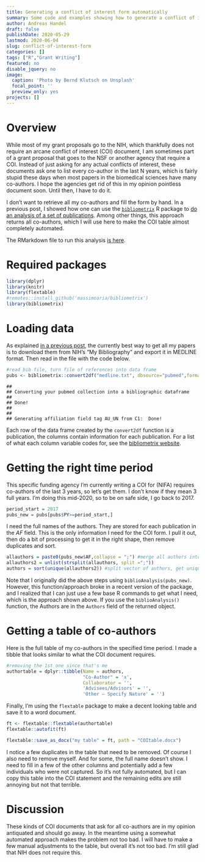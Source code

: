 ```yaml
---
title: Generating a conflict of interest form automatically
summary: Some code and examples showing how to generate a conflict of interest statement required by some funding agencies in an almost completely automated manner. 
author: Andreas Handel
draft: false
publishDate: 2020-05-29
lastmod: 2020-06-04
slug: conflict-of-interest-form
categories: []
tags: ["R","Grant Writing"]
featured: no
disable_jquery: no
image:
  caption: 'Photo by Bernd Klutsch on Unsplash'
  focal_point: ''
  preview_only: yes
projects: []
---
```


<link href="{{< blogdown/postref >}}index_files/tabwid/tabwid.css" rel="stylesheet" />

# Overview

While most of my grant proposals go to the NIH, which thankfully does not require an arcane conflict of interest (COI) document, I am sometimes part of a grant proposal that goes to the NSF or another agency that require a COI. Instead of just asking for any actual conflicts of interest, these documents ask one to list every co-author in the last N years, which is fairly stupid these days when most papers in the biomedical sciences have many co-authors. I hope the agencies get rid of this in my opinion pointless document soon. Until then, I have to do it.

I don’t want to retrieve all my co-authors and fill the form by hand. In a previous post, I showed how one can use the [`bibliometrix`](https://www.bibliometrix.org/) R package to [do an analysis of a set of publications](/post/publications-analysis-2/). Among other things, this approach returns all co-authors, which I will use here to make the COI table almost completely automated.

The RMarkdown file to run this analysis [is here](/post/2020-05-29-automate-conflict-of-interest-form/index.Rmarkdown).

# Required packages

``` r
library(dplyr)
library(knitr)
library(flextable)
#remotes::install_github('massimoaria/bibliometrix')
library(bibliometrix)
```

# Loading data

As explained [in a previous post](/post/publications-analysis-2/), the currently best way to get all my papers is to download them from NIH’s “My Bibliography” and export it in MEDLINE format. Then read in the file with the code below.

``` r
#read bib file, turn file of references into data frame
pubs <- bibliometrix::convert2df("medline.txt", dbsource="pubmed",format="pubmed") 
```

    ## 
    ## Converting your pubmed collection into a bibliographic dataframe
    ## 
    ## Done!
    ## 
    ## 
    ## Generating affiliation field tag AU_UN from C1:  Done!

Each row of the data frame created by the `convert2df` function is a publication, the columns contain information for each publication.
For a list of what each column variable codes for, see the [bibliometrix website](https://www.bibliometrix.org/).

# Getting the right time period

This specific funding agency I’m currently writing a COI for (NIFA) requires co-authors of the last 3 years, so let’s get them. I don’t know if they mean 3 full years. I’m doing this mid-2020, so to be on safe side, I go back to 2017.

``` r
period_start = 2017
pubs_new = pubs[pubs$PY>=period_start,]
```

I need the full names of the authors. They are stored for each publication in the *AF* field. This is the only information I need for the COI form. I pull it out, then do a bit of processing to get it in the right shape, then remove duplicates and sort.

``` r
allauthors = paste0(pubs_new$AF,collapse = ";") #merge all authors into one vector
allauthors2 = unlist(strsplit(allauthors, split =";"))
authors = sort(unique(allauthors2)) #split vector of authors, get unique authors
```

Note that I originally did the above steps using `biblioAnalysis(pubs_new)`. However, this function/approach broke in a recent version of the package, and I realized that I can just use a few base R commands to get what I need, which is the approach shown above. If you use the `biblioAnalysis()` function, the Authors are in the `Authors` field of the returned object.

# Getting a table of co-authors

Here is the full table of my co-authors in the specified time period.
I made a tibble that looks similar to what the COI document requires.

``` r
#removing the 1st one since that's me
authortable = dplyr::tibble(Name = authors, 
                            "Co-Author" = 'x', 
                            Collaborator = '', 
                            'Advisees/Advisors' = '', 
                            'Other – Specify Nature' = '')
```

Finally, I’m using the `flextable` package to make a decent looking table and save it to a word document.

``` r
ft <- flextable::flextable(authortable)
flextable::autofit(ft)
```

<template id="f1ae6f3e-6303-444a-a612-74075b097ed3"><style>
.tabwid table{
  border-collapse:collapse;
  line-height:1;
  margin-left:auto;
  margin-right:auto;
  border-width: 0;
  display: table;
  margin-top: 1.275em;
  margin-bottom: 1.275em;
  border-spacing: 0;
  border-color: transparent;
}
.tabwid_left table{
  margin-left:0;
}
.tabwid_right table{
  margin-right:0;
}
.tabwid td {
    padding: 0;
}
.tabwid a {
  text-decoration: none;
}
.tabwid thead {
    background-color: transparent;
}
.tabwid tfoot {
    background-color: transparent;
}
.tabwid table tr {
background-color: transparent;
}
</style><div class="tabwid"><style>.cl-99d27540{border-collapse:collapse;}.cl-99c0b968{font-family:'Arial';font-size:11pt;font-weight:normal;font-style:normal;text-decoration:none;color:rgba(0, 0, 0, 1.00);background-color:transparent;}.cl-99c31b9a{margin:0;text-align:left;border-bottom: 0 solid rgba(0, 0, 0, 1.00);border-top: 0 solid rgba(0, 0, 0, 1.00);border-left: 0 solid rgba(0, 0, 0, 1.00);border-right: 0 solid rgba(0, 0, 0, 1.00);padding-bottom:5pt;padding-top:5pt;padding-left:5pt;padding-right:5pt;line-height: 1;background-color:transparent;}.cl-99c419a0{width:169pt;background-color:transparent;vertical-align: middle;border-bottom: 0 solid rgba(0, 0, 0, 1.00);border-top: 0 solid rgba(0, 0, 0, 1.00);border-left: 0 solid rgba(0, 0, 0, 1.00);border-right: 0 solid rgba(0, 0, 0, 1.00);margin-bottom:0;margin-top:0;margin-left:0;margin-right:0;}.cl-99c419a1{width:110.4pt;background-color:transparent;vertical-align: middle;border-bottom: 0 solid rgba(0, 0, 0, 1.00);border-top: 0 solid rgba(0, 0, 0, 1.00);border-left: 0 solid rgba(0, 0, 0, 1.00);border-right: 0 solid rgba(0, 0, 0, 1.00);margin-bottom:0;margin-top:0;margin-left:0;margin-right:0;}.cl-99c419a2{width:80.5pt;background-color:transparent;vertical-align: middle;border-bottom: 0 solid rgba(0, 0, 0, 1.00);border-top: 0 solid rgba(0, 0, 0, 1.00);border-left: 0 solid rgba(0, 0, 0, 1.00);border-right: 0 solid rgba(0, 0, 0, 1.00);margin-bottom:0;margin-top:0;margin-left:0;margin-right:0;}.cl-99c419a3{width:70.7pt;background-color:transparent;vertical-align: middle;border-bottom: 0 solid rgba(0, 0, 0, 1.00);border-top: 0 solid rgba(0, 0, 0, 1.00);border-left: 0 solid rgba(0, 0, 0, 1.00);border-right: 0 solid rgba(0, 0, 0, 1.00);margin-bottom:0;margin-top:0;margin-left:0;margin-right:0;}.cl-99c419a4{width:132.4pt;background-color:transparent;vertical-align: middle;border-bottom: 0 solid rgba(0, 0, 0, 1.00);border-top: 0 solid rgba(0, 0, 0, 1.00);border-left: 0 solid rgba(0, 0, 0, 1.00);border-right: 0 solid rgba(0, 0, 0, 1.00);margin-bottom:0;margin-top:0;margin-left:0;margin-right:0;}.cl-99c419a5{width:110.4pt;background-color:transparent;vertical-align: middle;border-bottom: 0 solid rgba(0, 0, 0, 1.00);border-top: 0 solid rgba(0, 0, 0, 1.00);border-left: 0 solid rgba(0, 0, 0, 1.00);border-right: 0 solid rgba(0, 0, 0, 1.00);margin-bottom:0;margin-top:0;margin-left:0;margin-right:0;}.cl-99c419a6{width:132.4pt;background-color:transparent;vertical-align: middle;border-bottom: 0 solid rgba(0, 0, 0, 1.00);border-top: 0 solid rgba(0, 0, 0, 1.00);border-left: 0 solid rgba(0, 0, 0, 1.00);border-right: 0 solid rgba(0, 0, 0, 1.00);margin-bottom:0;margin-top:0;margin-left:0;margin-right:0;}.cl-99c419a7{width:80.5pt;background-color:transparent;vertical-align: middle;border-bottom: 0 solid rgba(0, 0, 0, 1.00);border-top: 0 solid rgba(0, 0, 0, 1.00);border-left: 0 solid rgba(0, 0, 0, 1.00);border-right: 0 solid rgba(0, 0, 0, 1.00);margin-bottom:0;margin-top:0;margin-left:0;margin-right:0;}.cl-99c419a8{width:169pt;background-color:transparent;vertical-align: middle;border-bottom: 0 solid rgba(0, 0, 0, 1.00);border-top: 0 solid rgba(0, 0, 0, 1.00);border-left: 0 solid rgba(0, 0, 0, 1.00);border-right: 0 solid rgba(0, 0, 0, 1.00);margin-bottom:0;margin-top:0;margin-left:0;margin-right:0;}.cl-99c419a9{width:70.7pt;background-color:transparent;vertical-align: middle;border-bottom: 0 solid rgba(0, 0, 0, 1.00);border-top: 0 solid rgba(0, 0, 0, 1.00);border-left: 0 solid rgba(0, 0, 0, 1.00);border-right: 0 solid rgba(0, 0, 0, 1.00);margin-bottom:0;margin-top:0;margin-left:0;margin-right:0;}.cl-99c419aa{width:110.4pt;background-color:transparent;vertical-align: middle;border-bottom: 0 solid rgba(0, 0, 0, 1.00);border-top: 0 solid rgba(0, 0, 0, 1.00);border-left: 0 solid rgba(0, 0, 0, 1.00);border-right: 0 solid rgba(0, 0, 0, 1.00);margin-bottom:0;margin-top:0;margin-left:0;margin-right:0;}.cl-99c67be6{width:169pt;background-color:transparent;vertical-align: middle;border-bottom: 0 solid rgba(0, 0, 0, 1.00);border-top: 0 solid rgba(0, 0, 0, 1.00);border-left: 0 solid rgba(0, 0, 0, 1.00);border-right: 0 solid rgba(0, 0, 0, 1.00);margin-bottom:0;margin-top:0;margin-left:0;margin-right:0;}.cl-99c67be7{width:80.5pt;background-color:transparent;vertical-align: middle;border-bottom: 0 solid rgba(0, 0, 0, 1.00);border-top: 0 solid rgba(0, 0, 0, 1.00);border-left: 0 solid rgba(0, 0, 0, 1.00);border-right: 0 solid rgba(0, 0, 0, 1.00);margin-bottom:0;margin-top:0;margin-left:0;margin-right:0;}.cl-99c67be8{width:70.7pt;background-color:transparent;vertical-align: middle;border-bottom: 0 solid rgba(0, 0, 0, 1.00);border-top: 0 solid rgba(0, 0, 0, 1.00);border-left: 0 solid rgba(0, 0, 0, 1.00);border-right: 0 solid rgba(0, 0, 0, 1.00);margin-bottom:0;margin-top:0;margin-left:0;margin-right:0;}.cl-99c67be9{width:132.4pt;background-color:transparent;vertical-align: middle;border-bottom: 0 solid rgba(0, 0, 0, 1.00);border-top: 0 solid rgba(0, 0, 0, 1.00);border-left: 0 solid rgba(0, 0, 0, 1.00);border-right: 0 solid rgba(0, 0, 0, 1.00);margin-bottom:0;margin-top:0;margin-left:0;margin-right:0;}.cl-99c67bea{width:110.4pt;background-color:transparent;vertical-align: middle;border-bottom: 2pt solid rgba(102, 102, 102, 1.00);border-top: 0 solid rgba(0, 0, 0, 1.00);border-left: 0 solid rgba(0, 0, 0, 1.00);border-right: 0 solid rgba(0, 0, 0, 1.00);margin-bottom:0;margin-top:0;margin-left:0;margin-right:0;}.cl-99c67beb{width:132.4pt;background-color:transparent;vertical-align: middle;border-bottom: 2pt solid rgba(102, 102, 102, 1.00);border-top: 0 solid rgba(0, 0, 0, 1.00);border-left: 0 solid rgba(0, 0, 0, 1.00);border-right: 0 solid rgba(0, 0, 0, 1.00);margin-bottom:0;margin-top:0;margin-left:0;margin-right:0;}.cl-99c67bec{width:80.5pt;background-color:transparent;vertical-align: middle;border-bottom: 2pt solid rgba(102, 102, 102, 1.00);border-top: 0 solid rgba(0, 0, 0, 1.00);border-left: 0 solid rgba(0, 0, 0, 1.00);border-right: 0 solid rgba(0, 0, 0, 1.00);margin-bottom:0;margin-top:0;margin-left:0;margin-right:0;}.cl-99c67bed{width:70.7pt;background-color:transparent;vertical-align: middle;border-bottom: 2pt solid rgba(102, 102, 102, 1.00);border-top: 0 solid rgba(0, 0, 0, 1.00);border-left: 0 solid rgba(0, 0, 0, 1.00);border-right: 0 solid rgba(0, 0, 0, 1.00);margin-bottom:0;margin-top:0;margin-left:0;margin-right:0;}.cl-99c67bee{width:169pt;background-color:transparent;vertical-align: middle;border-bottom: 2pt solid rgba(102, 102, 102, 1.00);border-top: 0 solid rgba(0, 0, 0, 1.00);border-left: 0 solid rgba(0, 0, 0, 1.00);border-right: 0 solid rgba(0, 0, 0, 1.00);margin-bottom:0;margin-top:0;margin-left:0;margin-right:0;}.cl-99c67bef{width:70.7pt;background-color:transparent;vertical-align: middle;border-bottom: 2pt solid rgba(102, 102, 102, 1.00);border-top: 2pt solid rgba(102, 102, 102, 1.00);border-left: 0 solid rgba(0, 0, 0, 1.00);border-right: 0 solid rgba(0, 0, 0, 1.00);margin-bottom:0;margin-top:0;margin-left:0;margin-right:0;}.cl-99c67bf0{width:80.5pt;background-color:transparent;vertical-align: middle;border-bottom: 2pt solid rgba(102, 102, 102, 1.00);border-top: 2pt solid rgba(102, 102, 102, 1.00);border-left: 0 solid rgba(0, 0, 0, 1.00);border-right: 0 solid rgba(0, 0, 0, 1.00);margin-bottom:0;margin-top:0;margin-left:0;margin-right:0;}.cl-99c8de22{width:110.4pt;background-color:transparent;vertical-align: middle;border-bottom: 2pt solid rgba(102, 102, 102, 1.00);border-top: 2pt solid rgba(102, 102, 102, 1.00);border-left: 0 solid rgba(0, 0, 0, 1.00);border-right: 0 solid rgba(0, 0, 0, 1.00);margin-bottom:0;margin-top:0;margin-left:0;margin-right:0;}.cl-99c8de23{width:132.4pt;background-color:transparent;vertical-align: middle;border-bottom: 2pt solid rgba(102, 102, 102, 1.00);border-top: 2pt solid rgba(102, 102, 102, 1.00);border-left: 0 solid rgba(0, 0, 0, 1.00);border-right: 0 solid rgba(0, 0, 0, 1.00);margin-bottom:0;margin-top:0;margin-left:0;margin-right:0;}.cl-99c8de24{width:169pt;background-color:transparent;vertical-align: middle;border-bottom: 2pt solid rgba(102, 102, 102, 1.00);border-top: 2pt solid rgba(102, 102, 102, 1.00);border-left: 0 solid rgba(0, 0, 0, 1.00);border-right: 0 solid rgba(0, 0, 0, 1.00);margin-bottom:0;margin-top:0;margin-left:0;margin-right:0;}</style><table class='cl-99d27540'>
<thead><tr style="overflow-wrap:break-word;"><td class="cl-99c8de24"><p class="cl-99c31b9a"><span class="cl-99c0b968">Name</span></p></td><td class="cl-99c67bef"><p class="cl-99c31b9a"><span class="cl-99c0b968">Co-Author</span></p></td><td class="cl-99c67bf0"><p class="cl-99c31b9a"><span class="cl-99c0b968">Collaborator</span></p></td><td class="cl-99c8de22"><p class="cl-99c31b9a"><span class="cl-99c0b968">Advisees/Advisors</span></p></td><td class="cl-99c8de23"><p class="cl-99c31b9a"><span class="cl-99c0b968">Other – Specify Nature</span></p></td></tr></thead><tbody><tr style="overflow-wrap:break-word;"><td class="cl-99c419a0"><p class="cl-99c31b9a"><span class="cl-99c0b968">AHMED, HASAN</span></p></td><td class="cl-99c419a3"><p class="cl-99c31b9a"><span class="cl-99c0b968">x</span></p></td><td class="cl-99c419a2"><p class="cl-99c31b9a"><span class="cl-99c0b968"></span></p></td><td class="cl-99c419a1"><p class="cl-99c31b9a"><span class="cl-99c0b968"></span></p></td><td class="cl-99c419a4"><p class="cl-99c31b9a"><span class="cl-99c0b968"></span></p></td></tr><tr style="overflow-wrap:break-word;"><td class="cl-99c67be6"><p class="cl-99c31b9a"><span class="cl-99c0b968">ALIKHAN, MALIHA A</span></p></td><td class="cl-99c67be8"><p class="cl-99c31b9a"><span class="cl-99c0b968">x</span></p></td><td class="cl-99c67be7"><p class="cl-99c31b9a"><span class="cl-99c0b968"></span></p></td><td class="cl-99c419aa"><p class="cl-99c31b9a"><span class="cl-99c0b968"></span></p></td><td class="cl-99c67be9"><p class="cl-99c31b9a"><span class="cl-99c0b968"></span></p></td></tr><tr style="overflow-wrap:break-word;"><td class="cl-99c67be6"><p class="cl-99c31b9a"><span class="cl-99c0b968">AMANNA, IAN J</span></p></td><td class="cl-99c67be8"><p class="cl-99c31b9a"><span class="cl-99c0b968">x</span></p></td><td class="cl-99c67be7"><p class="cl-99c31b9a"><span class="cl-99c0b968"></span></p></td><td class="cl-99c419aa"><p class="cl-99c31b9a"><span class="cl-99c0b968"></span></p></td><td class="cl-99c67be9"><p class="cl-99c31b9a"><span class="cl-99c0b968"></span></p></td></tr><tr style="overflow-wrap:break-word;"><td class="cl-99c419a0"><p class="cl-99c31b9a"><span class="cl-99c0b968">ANTIA, ALICE</span></p></td><td class="cl-99c419a3"><p class="cl-99c31b9a"><span class="cl-99c0b968">x</span></p></td><td class="cl-99c419a2"><p class="cl-99c31b9a"><span class="cl-99c0b968"></span></p></td><td class="cl-99c419a1"><p class="cl-99c31b9a"><span class="cl-99c0b968"></span></p></td><td class="cl-99c419a4"><p class="cl-99c31b9a"><span class="cl-99c0b968"></span></p></td></tr><tr style="overflow-wrap:break-word;"><td class="cl-99c419a8"><p class="cl-99c31b9a"><span class="cl-99c0b968">ANTIA, RUSTOM</span></p></td><td class="cl-99c419a9"><p class="cl-99c31b9a"><span class="cl-99c0b968">x</span></p></td><td class="cl-99c419a7"><p class="cl-99c31b9a"><span class="cl-99c0b968"></span></p></td><td class="cl-99c419a5"><p class="cl-99c31b9a"><span class="cl-99c0b968"></span></p></td><td class="cl-99c419a6"><p class="cl-99c31b9a"><span class="cl-99c0b968"></span></p></td></tr><tr style="overflow-wrap:break-word;"><td class="cl-99c419a8"><p class="cl-99c31b9a"><span class="cl-99c0b968">BOOM, W HENRY</span></p></td><td class="cl-99c419a9"><p class="cl-99c31b9a"><span class="cl-99c0b968">x</span></p></td><td class="cl-99c419a7"><p class="cl-99c31b9a"><span class="cl-99c0b968"></span></p></td><td class="cl-99c419a5"><p class="cl-99c31b9a"><span class="cl-99c0b968"></span></p></td><td class="cl-99c419a6"><p class="cl-99c31b9a"><span class="cl-99c0b968"></span></p></td></tr><tr style="overflow-wrap:break-word;"><td class="cl-99c419a0"><p class="cl-99c31b9a"><span class="cl-99c0b968">BULUSHEVA, IRINA</span></p></td><td class="cl-99c419a3"><p class="cl-99c31b9a"><span class="cl-99c0b968">x</span></p></td><td class="cl-99c419a2"><p class="cl-99c31b9a"><span class="cl-99c0b968"></span></p></td><td class="cl-99c419a1"><p class="cl-99c31b9a"><span class="cl-99c0b968"></span></p></td><td class="cl-99c419a4"><p class="cl-99c31b9a"><span class="cl-99c0b968"></span></p></td></tr><tr style="overflow-wrap:break-word;"><td class="cl-99c419a8"><p class="cl-99c31b9a"><span class="cl-99c0b968">CARLSON, NICHOLE E</span></p></td><td class="cl-99c419a9"><p class="cl-99c31b9a"><span class="cl-99c0b968">x</span></p></td><td class="cl-99c419a7"><p class="cl-99c31b9a"><span class="cl-99c0b968"></span></p></td><td class="cl-99c419a5"><p class="cl-99c31b9a"><span class="cl-99c0b968"></span></p></td><td class="cl-99c419a6"><p class="cl-99c31b9a"><span class="cl-99c0b968"></span></p></td></tr><tr style="overflow-wrap:break-word;"><td class="cl-99c419a8"><p class="cl-99c31b9a"><span class="cl-99c0b968">CASTELLANOS, M E</span></p></td><td class="cl-99c419a9"><p class="cl-99c31b9a"><span class="cl-99c0b968">x</span></p></td><td class="cl-99c419a7"><p class="cl-99c31b9a"><span class="cl-99c0b968"></span></p></td><td class="cl-99c419a5"><p class="cl-99c31b9a"><span class="cl-99c0b968"></span></p></td><td class="cl-99c419a6"><p class="cl-99c31b9a"><span class="cl-99c0b968"></span></p></td></tr><tr style="overflow-wrap:break-word;"><td class="cl-99c419a8"><p class="cl-99c31b9a"><span class="cl-99c0b968">CASTELLANOS, MARIA</span></p></td><td class="cl-99c419a9"><p class="cl-99c31b9a"><span class="cl-99c0b968">x</span></p></td><td class="cl-99c419a7"><p class="cl-99c31b9a"><span class="cl-99c0b968"></span></p></td><td class="cl-99c419a5"><p class="cl-99c31b9a"><span class="cl-99c0b968"></span></p></td><td class="cl-99c419a6"><p class="cl-99c31b9a"><span class="cl-99c0b968"></span></p></td></tr><tr style="overflow-wrap:break-word;"><td class="cl-99c419a0"><p class="cl-99c31b9a"><span class="cl-99c0b968">CHAKRABURTY, SRIJITA</span></p></td><td class="cl-99c419a3"><p class="cl-99c31b9a"><span class="cl-99c0b968">x</span></p></td><td class="cl-99c419a2"><p class="cl-99c31b9a"><span class="cl-99c0b968"></span></p></td><td class="cl-99c419a1"><p class="cl-99c31b9a"><span class="cl-99c0b968"></span></p></td><td class="cl-99c419a4"><p class="cl-99c31b9a"><span class="cl-99c0b968"></span></p></td></tr><tr style="overflow-wrap:break-word;"><td class="cl-99c419a0"><p class="cl-99c31b9a"><span class="cl-99c0b968">CHEN, ENFU</span></p></td><td class="cl-99c419a3"><p class="cl-99c31b9a"><span class="cl-99c0b968">x</span></p></td><td class="cl-99c419a2"><p class="cl-99c31b9a"><span class="cl-99c0b968"></span></p></td><td class="cl-99c419a1"><p class="cl-99c31b9a"><span class="cl-99c0b968"></span></p></td><td class="cl-99c419a4"><p class="cl-99c31b9a"><span class="cl-99c0b968"></span></p></td></tr><tr style="overflow-wrap:break-word;"><td class="cl-99c419a0"><p class="cl-99c31b9a"><span class="cl-99c0b968">CHENG, WEI</span></p></td><td class="cl-99c419a3"><p class="cl-99c31b9a"><span class="cl-99c0b968">x</span></p></td><td class="cl-99c419a2"><p class="cl-99c31b9a"><span class="cl-99c0b968"></span></p></td><td class="cl-99c419a1"><p class="cl-99c31b9a"><span class="cl-99c0b968"></span></p></td><td class="cl-99c419a4"><p class="cl-99c31b9a"><span class="cl-99c0b968"></span></p></td></tr><tr style="overflow-wrap:break-word;"><td class="cl-99c419a8"><p class="cl-99c31b9a"><span class="cl-99c0b968">COATES, P TOBY</span></p></td><td class="cl-99c419a9"><p class="cl-99c31b9a"><span class="cl-99c0b968">x</span></p></td><td class="cl-99c419a7"><p class="cl-99c31b9a"><span class="cl-99c0b968"></span></p></td><td class="cl-99c419a5"><p class="cl-99c31b9a"><span class="cl-99c0b968"></span></p></td><td class="cl-99c419a6"><p class="cl-99c31b9a"><span class="cl-99c0b968"></span></p></td></tr><tr style="overflow-wrap:break-word;"><td class="cl-99c419a8"><p class="cl-99c31b9a"><span class="cl-99c0b968">CROFT, NATHAN P</span></p></td><td class="cl-99c419a9"><p class="cl-99c31b9a"><span class="cl-99c0b968">x</span></p></td><td class="cl-99c419a7"><p class="cl-99c31b9a"><span class="cl-99c0b968"></span></p></td><td class="cl-99c419a5"><p class="cl-99c31b9a"><span class="cl-99c0b968"></span></p></td><td class="cl-99c419a6"><p class="cl-99c31b9a"><span class="cl-99c0b968"></span></p></td></tr><tr style="overflow-wrap:break-word;"><td class="cl-99c67be6"><p class="cl-99c31b9a"><span class="cl-99c0b968">DALE, ARIELLA PERRY</span></p></td><td class="cl-99c67be8"><p class="cl-99c31b9a"><span class="cl-99c0b968">x</span></p></td><td class="cl-99c67be7"><p class="cl-99c31b9a"><span class="cl-99c0b968"></span></p></td><td class="cl-99c419aa"><p class="cl-99c31b9a"><span class="cl-99c0b968"></span></p></td><td class="cl-99c67be9"><p class="cl-99c31b9a"><span class="cl-99c0b968"></span></p></td></tr><tr style="overflow-wrap:break-word;"><td class="cl-99c419a8"><p class="cl-99c31b9a"><span class="cl-99c0b968">DENHOLM, J T</span></p></td><td class="cl-99c419a9"><p class="cl-99c31b9a"><span class="cl-99c0b968">x</span></p></td><td class="cl-99c419a7"><p class="cl-99c31b9a"><span class="cl-99c0b968"></span></p></td><td class="cl-99c419a5"><p class="cl-99c31b9a"><span class="cl-99c0b968"></span></p></td><td class="cl-99c419a6"><p class="cl-99c31b9a"><span class="cl-99c0b968"></span></p></td></tr><tr style="overflow-wrap:break-word;"><td class="cl-99c419a8"><p class="cl-99c31b9a"><span class="cl-99c0b968">DOBBIN, KEVIN</span></p></td><td class="cl-99c419a9"><p class="cl-99c31b9a"><span class="cl-99c0b968">x</span></p></td><td class="cl-99c419a7"><p class="cl-99c31b9a"><span class="cl-99c0b968"></span></p></td><td class="cl-99c419a5"><p class="cl-99c31b9a"><span class="cl-99c0b968"></span></p></td><td class="cl-99c419a6"><p class="cl-99c31b9a"><span class="cl-99c0b968"></span></p></td></tr><tr style="overflow-wrap:break-word;"><td class="cl-99c67be6"><p class="cl-99c31b9a"><span class="cl-99c0b968">DUDEK, NADINE L</span></p></td><td class="cl-99c67be8"><p class="cl-99c31b9a"><span class="cl-99c0b968">x</span></p></td><td class="cl-99c67be7"><p class="cl-99c31b9a"><span class="cl-99c0b968"></span></p></td><td class="cl-99c419aa"><p class="cl-99c31b9a"><span class="cl-99c0b968"></span></p></td><td class="cl-99c67be9"><p class="cl-99c31b9a"><span class="cl-99c0b968"></span></p></td></tr><tr style="overflow-wrap:break-word;"><td class="cl-99c67be6"><p class="cl-99c31b9a"><span class="cl-99c0b968">EBELL, MARK</span></p></td><td class="cl-99c67be8"><p class="cl-99c31b9a"><span class="cl-99c0b968">x</span></p></td><td class="cl-99c67be7"><p class="cl-99c31b9a"><span class="cl-99c0b968"></span></p></td><td class="cl-99c419aa"><p class="cl-99c31b9a"><span class="cl-99c0b968"></span></p></td><td class="cl-99c67be9"><p class="cl-99c31b9a"><span class="cl-99c0b968"></span></p></td></tr><tr style="overflow-wrap:break-word;"><td class="cl-99c67be6"><p class="cl-99c31b9a"><span class="cl-99c0b968">EBELL, MARK H</span></p></td><td class="cl-99c67be8"><p class="cl-99c31b9a"><span class="cl-99c0b968">x</span></p></td><td class="cl-99c67be7"><p class="cl-99c31b9a"><span class="cl-99c0b968"></span></p></td><td class="cl-99c419aa"><p class="cl-99c31b9a"><span class="cl-99c0b968"></span></p></td><td class="cl-99c67be9"><p class="cl-99c31b9a"><span class="cl-99c0b968"></span></p></td></tr><tr style="overflow-wrap:break-word;"><td class="cl-99c419a0"><p class="cl-99c31b9a"><span class="cl-99c0b968">EGGENHUIZEN, PETER J</span></p></td><td class="cl-99c419a3"><p class="cl-99c31b9a"><span class="cl-99c0b968">x</span></p></td><td class="cl-99c419a2"><p class="cl-99c31b9a"><span class="cl-99c0b968"></span></p></td><td class="cl-99c419a1"><p class="cl-99c31b9a"><span class="cl-99c0b968"></span></p></td><td class="cl-99c419a4"><p class="cl-99c31b9a"><span class="cl-99c0b968"></span></p></td></tr><tr style="overflow-wrap:break-word;"><td class="cl-99c419a8"><p class="cl-99c31b9a"><span class="cl-99c0b968">FOREHAND, RONALD</span></p></td><td class="cl-99c419a9"><p class="cl-99c31b9a"><span class="cl-99c0b968">x</span></p></td><td class="cl-99c419a7"><p class="cl-99c31b9a"><span class="cl-99c0b968"></span></p></td><td class="cl-99c419a5"><p class="cl-99c31b9a"><span class="cl-99c0b968"></span></p></td><td class="cl-99c419a6"><p class="cl-99c31b9a"><span class="cl-99c0b968"></span></p></td></tr><tr style="overflow-wrap:break-word;"><td class="cl-99c419a0"><p class="cl-99c31b9a"><span class="cl-99c0b968">FUGGER, LARS</span></p></td><td class="cl-99c419a3"><p class="cl-99c31b9a"><span class="cl-99c0b968">x</span></p></td><td class="cl-99c419a2"><p class="cl-99c31b9a"><span class="cl-99c0b968"></span></p></td><td class="cl-99c419a1"><p class="cl-99c31b9a"><span class="cl-99c0b968"></span></p></td><td class="cl-99c419a4"><p class="cl-99c31b9a"><span class="cl-99c0b968"></span></p></td></tr><tr style="overflow-wrap:break-word;"><td class="cl-99c419a8"><p class="cl-99c31b9a"><span class="cl-99c0b968">GAN, POH Y</span></p></td><td class="cl-99c419a9"><p class="cl-99c31b9a"><span class="cl-99c0b968">x</span></p></td><td class="cl-99c419a7"><p class="cl-99c31b9a"><span class="cl-99c0b968"></span></p></td><td class="cl-99c419a5"><p class="cl-99c31b9a"><span class="cl-99c0b968"></span></p></td><td class="cl-99c419a6"><p class="cl-99c31b9a"><span class="cl-99c0b968"></span></p></td></tr><tr style="overflow-wrap:break-word;"><td class="cl-99c419a8"><p class="cl-99c31b9a"><span class="cl-99c0b968">GARCIA-SASTRE, ADOLFO</span></p></td><td class="cl-99c419a9"><p class="cl-99c31b9a"><span class="cl-99c0b968">x</span></p></td><td class="cl-99c419a7"><p class="cl-99c31b9a"><span class="cl-99c0b968"></span></p></td><td class="cl-99c419a5"><p class="cl-99c31b9a"><span class="cl-99c0b968"></span></p></td><td class="cl-99c419a6"><p class="cl-99c31b9a"><span class="cl-99c0b968"></span></p></td></tr><tr style="overflow-wrap:break-word;"><td class="cl-99c419a8"><p class="cl-99c31b9a"><span class="cl-99c0b968">GREGERSEN, JON W</span></p></td><td class="cl-99c419a9"><p class="cl-99c31b9a"><span class="cl-99c0b968">x</span></p></td><td class="cl-99c419a7"><p class="cl-99c31b9a"><span class="cl-99c0b968"></span></p></td><td class="cl-99c419a5"><p class="cl-99c31b9a"><span class="cl-99c0b968"></span></p></td><td class="cl-99c419a6"><p class="cl-99c31b9a"><span class="cl-99c0b968"></span></p></td></tr><tr style="overflow-wrap:break-word;"><td class="cl-99c419a0"><p class="cl-99c31b9a"><span class="cl-99c0b968">GUAN, JING</span></p></td><td class="cl-99c419a3"><p class="cl-99c31b9a"><span class="cl-99c0b968">x</span></p></td><td class="cl-99c419a2"><p class="cl-99c31b9a"><span class="cl-99c0b968"></span></p></td><td class="cl-99c419a1"><p class="cl-99c31b9a"><span class="cl-99c0b968"></span></p></td><td class="cl-99c419a4"><p class="cl-99c31b9a"><span class="cl-99c0b968"></span></p></td></tr><tr style="overflow-wrap:break-word;"><td class="cl-99c419a8"><p class="cl-99c31b9a"><span class="cl-99c0b968">HALLORAN, M ELIZABETH</span></p></td><td class="cl-99c419a9"><p class="cl-99c31b9a"><span class="cl-99c0b968">x</span></p></td><td class="cl-99c419a7"><p class="cl-99c31b9a"><span class="cl-99c0b968"></span></p></td><td class="cl-99c419a5"><p class="cl-99c31b9a"><span class="cl-99c0b968"></span></p></td><td class="cl-99c419a6"><p class="cl-99c31b9a"><span class="cl-99c0b968"></span></p></td></tr><tr style="overflow-wrap:break-word;"><td class="cl-99c67be6"><p class="cl-99c31b9a"><span class="cl-99c0b968">HANDEL, A</span></p></td><td class="cl-99c67be8"><p class="cl-99c31b9a"><span class="cl-99c0b968">x</span></p></td><td class="cl-99c67be7"><p class="cl-99c31b9a"><span class="cl-99c0b968"></span></p></td><td class="cl-99c419aa"><p class="cl-99c31b9a"><span class="cl-99c0b968"></span></p></td><td class="cl-99c67be9"><p class="cl-99c31b9a"><span class="cl-99c0b968"></span></p></td></tr><tr style="overflow-wrap:break-word;"><td class="cl-99c419a0"><p class="cl-99c31b9a"><span class="cl-99c0b968">HANDEL, ANDREAS</span></p></td><td class="cl-99c419a3"><p class="cl-99c31b9a"><span class="cl-99c0b968">x</span></p></td><td class="cl-99c419a2"><p class="cl-99c31b9a"><span class="cl-99c0b968"></span></p></td><td class="cl-99c419a1"><p class="cl-99c31b9a"><span class="cl-99c0b968"></span></p></td><td class="cl-99c419a4"><p class="cl-99c31b9a"><span class="cl-99c0b968"></span></p></td></tr><tr style="overflow-wrap:break-word;"><td class="cl-99c419a8"><p class="cl-99c31b9a"><span class="cl-99c0b968">HECKMAN, TIMOTHY G</span></p></td><td class="cl-99c419a9"><p class="cl-99c31b9a"><span class="cl-99c0b968">x</span></p></td><td class="cl-99c419a7"><p class="cl-99c31b9a"><span class="cl-99c0b968"></span></p></td><td class="cl-99c419a5"><p class="cl-99c31b9a"><span class="cl-99c0b968"></span></p></td><td class="cl-99c419a6"><p class="cl-99c31b9a"><span class="cl-99c0b968"></span></p></td></tr><tr style="overflow-wrap:break-word;"><td class="cl-99c419a8"><p class="cl-99c31b9a"><span class="cl-99c0b968">HOLDSWORTH, STEPHEN R</span></p></td><td class="cl-99c419a9"><p class="cl-99c31b9a"><span class="cl-99c0b968">x</span></p></td><td class="cl-99c419a7"><p class="cl-99c31b9a"><span class="cl-99c0b968"></span></p></td><td class="cl-99c419a5"><p class="cl-99c31b9a"><span class="cl-99c0b968"></span></p></td><td class="cl-99c419a6"><p class="cl-99c31b9a"><span class="cl-99c0b968"></span></p></td></tr><tr style="overflow-wrap:break-word;"><td class="cl-99c419a8"><p class="cl-99c31b9a"><span class="cl-99c0b968">HOLT, STEPHEN G</span></p></td><td class="cl-99c419a9"><p class="cl-99c31b9a"><span class="cl-99c0b968">x</span></p></td><td class="cl-99c419a7"><p class="cl-99c31b9a"><span class="cl-99c0b968"></span></p></td><td class="cl-99c419a5"><p class="cl-99c31b9a"><span class="cl-99c0b968"></span></p></td><td class="cl-99c419a6"><p class="cl-99c31b9a"><span class="cl-99c0b968"></span></p></td></tr><tr style="overflow-wrap:break-word;"><td class="cl-99c419a8"><p class="cl-99c31b9a"><span class="cl-99c0b968">HOUBEN, R M G J</span></p></td><td class="cl-99c419a9"><p class="cl-99c31b9a"><span class="cl-99c0b968">x</span></p></td><td class="cl-99c419a7"><p class="cl-99c31b9a"><span class="cl-99c0b968"></span></p></td><td class="cl-99c419a5"><p class="cl-99c31b9a"><span class="cl-99c0b968"></span></p></td><td class="cl-99c419a6"><p class="cl-99c31b9a"><span class="cl-99c0b968"></span></p></td></tr><tr style="overflow-wrap:break-word;"><td class="cl-99c419a8"><p class="cl-99c31b9a"><span class="cl-99c0b968">HUANG, HAODI</span></p></td><td class="cl-99c419a9"><p class="cl-99c31b9a"><span class="cl-99c0b968">x</span></p></td><td class="cl-99c419a7"><p class="cl-99c31b9a"><span class="cl-99c0b968"></span></p></td><td class="cl-99c419a5"><p class="cl-99c31b9a"><span class="cl-99c0b968"></span></p></td><td class="cl-99c419a6"><p class="cl-99c31b9a"><span class="cl-99c0b968"></span></p></td></tr><tr style="overflow-wrap:break-word;"><td class="cl-99c419a8"><p class="cl-99c31b9a"><span class="cl-99c0b968">HUDSON, BILLY G</span></p></td><td class="cl-99c419a9"><p class="cl-99c31b9a"><span class="cl-99c0b968">x</span></p></td><td class="cl-99c419a7"><p class="cl-99c31b9a"><span class="cl-99c0b968"></span></p></td><td class="cl-99c419a5"><p class="cl-99c31b9a"><span class="cl-99c0b968"></span></p></td><td class="cl-99c419a6"><p class="cl-99c31b9a"><span class="cl-99c0b968"></span></p></td></tr><tr style="overflow-wrap:break-word;"><td class="cl-99c419a8"><p class="cl-99c31b9a"><span class="cl-99c0b968">HUO, XIANG</span></p></td><td class="cl-99c419a9"><p class="cl-99c31b9a"><span class="cl-99c0b968">x</span></p></td><td class="cl-99c419a7"><p class="cl-99c31b9a"><span class="cl-99c0b968"></span></p></td><td class="cl-99c419a5"><p class="cl-99c31b9a"><span class="cl-99c0b968"></span></p></td><td class="cl-99c419a6"><p class="cl-99c31b9a"><span class="cl-99c0b968"></span></p></td></tr><tr style="overflow-wrap:break-word;"><td class="cl-99c419a0"><p class="cl-99c31b9a"><span class="cl-99c0b968">HUYNH, MEGAN</span></p></td><td class="cl-99c419a3"><p class="cl-99c31b9a"><span class="cl-99c0b968">x</span></p></td><td class="cl-99c419a2"><p class="cl-99c31b9a"><span class="cl-99c0b968"></span></p></td><td class="cl-99c419a1"><p class="cl-99c31b9a"><span class="cl-99c0b968"></span></p></td><td class="cl-99c419a4"><p class="cl-99c31b9a"><span class="cl-99c0b968"></span></p></td></tr><tr style="overflow-wrap:break-word;"><td class="cl-99c419a8"><p class="cl-99c31b9a"><span class="cl-99c0b968">JOLOBA, MOSES L</span></p></td><td class="cl-99c419a9"><p class="cl-99c31b9a"><span class="cl-99c0b968">x</span></p></td><td class="cl-99c419a7"><p class="cl-99c31b9a"><span class="cl-99c0b968"></span></p></td><td class="cl-99c419a5"><p class="cl-99c31b9a"><span class="cl-99c0b968"></span></p></td><td class="cl-99c419a6"><p class="cl-99c31b9a"><span class="cl-99c0b968"></span></p></td></tr><tr style="overflow-wrap:break-word;"><td class="cl-99c67be6"><p class="cl-99c31b9a"><span class="cl-99c0b968">KAKAIRE, R</span></p></td><td class="cl-99c67be8"><p class="cl-99c31b9a"><span class="cl-99c0b968">x</span></p></td><td class="cl-99c67be7"><p class="cl-99c31b9a"><span class="cl-99c0b968"></span></p></td><td class="cl-99c419aa"><p class="cl-99c31b9a"><span class="cl-99c0b968"></span></p></td><td class="cl-99c67be9"><p class="cl-99c31b9a"><span class="cl-99c0b968"></span></p></td></tr><tr style="overflow-wrap:break-word;"><td class="cl-99c419a0"><p class="cl-99c31b9a"><span class="cl-99c0b968">KIRIMUNDA, S</span></p></td><td class="cl-99c419a3"><p class="cl-99c31b9a"><span class="cl-99c0b968">x</span></p></td><td class="cl-99c419a2"><p class="cl-99c31b9a"><span class="cl-99c0b968"></span></p></td><td class="cl-99c419a1"><p class="cl-99c31b9a"><span class="cl-99c0b968"></span></p></td><td class="cl-99c419a4"><p class="cl-99c31b9a"><span class="cl-99c0b968"></span></p></td></tr><tr style="overflow-wrap:break-word;"><td class="cl-99c419a0"><p class="cl-99c31b9a"><span class="cl-99c0b968">KITCHING, A RICHARD</span></p></td><td class="cl-99c419a3"><p class="cl-99c31b9a"><span class="cl-99c0b968">x</span></p></td><td class="cl-99c419a2"><p class="cl-99c31b9a"><span class="cl-99c0b968"></span></p></td><td class="cl-99c419a1"><p class="cl-99c31b9a"><span class="cl-99c0b968"></span></p></td><td class="cl-99c419a4"><p class="cl-99c31b9a"><span class="cl-99c0b968"></span></p></td></tr><tr style="overflow-wrap:break-word;"><td class="cl-99c67be6"><p class="cl-99c31b9a"><span class="cl-99c0b968">KIWANUKA, N</span></p></td><td class="cl-99c67be8"><p class="cl-99c31b9a"><span class="cl-99c0b968">x</span></p></td><td class="cl-99c67be7"><p class="cl-99c31b9a"><span class="cl-99c0b968"></span></p></td><td class="cl-99c419aa"><p class="cl-99c31b9a"><span class="cl-99c0b968"></span></p></td><td class="cl-99c67be9"><p class="cl-99c31b9a"><span class="cl-99c0b968"></span></p></td></tr><tr style="overflow-wrap:break-word;"><td class="cl-99c419a8"><p class="cl-99c31b9a"><span class="cl-99c0b968">LA GRUTA, NICOLE L</span></p></td><td class="cl-99c419a9"><p class="cl-99c31b9a"><span class="cl-99c0b968">x</span></p></td><td class="cl-99c419a7"><p class="cl-99c31b9a"><span class="cl-99c0b968"></span></p></td><td class="cl-99c419a5"><p class="cl-99c31b9a"><span class="cl-99c0b968"></span></p></td><td class="cl-99c419a6"><p class="cl-99c31b9a"><span class="cl-99c0b968"></span></p></td></tr><tr style="overflow-wrap:break-word;"><td class="cl-99c419a0"><p class="cl-99c31b9a"><span class="cl-99c0b968">LI, CHANGWEI</span></p></td><td class="cl-99c419a3"><p class="cl-99c31b9a"><span class="cl-99c0b968">x</span></p></td><td class="cl-99c419a2"><p class="cl-99c31b9a"><span class="cl-99c0b968"></span></p></td><td class="cl-99c419a1"><p class="cl-99c31b9a"><span class="cl-99c0b968"></span></p></td><td class="cl-99c419a4"><p class="cl-99c31b9a"><span class="cl-99c0b968"></span></p></td></tr><tr style="overflow-wrap:break-word;"><td class="cl-99c419a8"><p class="cl-99c31b9a"><span class="cl-99c0b968">LI, CHAO</span></p></td><td class="cl-99c419a9"><p class="cl-99c31b9a"><span class="cl-99c0b968">x</span></p></td><td class="cl-99c419a7"><p class="cl-99c31b9a"><span class="cl-99c0b968"></span></p></td><td class="cl-99c419a5"><p class="cl-99c31b9a"><span class="cl-99c0b968"></span></p></td><td class="cl-99c419a6"><p class="cl-99c31b9a"><span class="cl-99c0b968"></span></p></td></tr><tr style="overflow-wrap:break-word;"><td class="cl-99c67be6"><p class="cl-99c31b9a"><span class="cl-99c0b968">LI, YAN</span></p></td><td class="cl-99c67be8"><p class="cl-99c31b9a"><span class="cl-99c0b968">x</span></p></td><td class="cl-99c67be7"><p class="cl-99c31b9a"><span class="cl-99c0b968"></span></p></td><td class="cl-99c419aa"><p class="cl-99c31b9a"><span class="cl-99c0b968"></span></p></td><td class="cl-99c67be9"><p class="cl-99c31b9a"><span class="cl-99c0b968"></span></p></td></tr><tr style="overflow-wrap:break-word;"><td class="cl-99c419a0"><p class="cl-99c31b9a"><span class="cl-99c0b968">LING, FENG</span></p></td><td class="cl-99c419a3"><p class="cl-99c31b9a"><span class="cl-99c0b968">x</span></p></td><td class="cl-99c419a2"><p class="cl-99c31b9a"><span class="cl-99c0b968"></span></p></td><td class="cl-99c419a1"><p class="cl-99c31b9a"><span class="cl-99c0b968"></span></p></td><td class="cl-99c419a4"><p class="cl-99c31b9a"><span class="cl-99c0b968"></span></p></td></tr><tr style="overflow-wrap:break-word;"><td class="cl-99c419a8"><p class="cl-99c31b9a"><span class="cl-99c0b968">LOH, KHAI L</span></p></td><td class="cl-99c419a9"><p class="cl-99c31b9a"><span class="cl-99c0b968">x</span></p></td><td class="cl-99c419a7"><p class="cl-99c31b9a"><span class="cl-99c0b968"></span></p></td><td class="cl-99c419a5"><p class="cl-99c31b9a"><span class="cl-99c0b968"></span></p></td><td class="cl-99c419a6"><p class="cl-99c31b9a"><span class="cl-99c0b968"></span></p></td></tr><tr style="overflow-wrap:break-word;"><td class="cl-99c419a8"><p class="cl-99c31b9a"><span class="cl-99c0b968">LONGINI, IRA M</span></p></td><td class="cl-99c419a9"><p class="cl-99c31b9a"><span class="cl-99c0b968">x</span></p></td><td class="cl-99c419a7"><p class="cl-99c31b9a"><span class="cl-99c0b968"></span></p></td><td class="cl-99c419a5"><p class="cl-99c31b9a"><span class="cl-99c0b968"></span></p></td><td class="cl-99c419a6"><p class="cl-99c31b9a"><span class="cl-99c0b968"></span></p></td></tr><tr style="overflow-wrap:break-word;"><td class="cl-99c419a8"><p class="cl-99c31b9a"><span class="cl-99c0b968">MALONE, LASHAUNDA L</span></p></td><td class="cl-99c419a9"><p class="cl-99c31b9a"><span class="cl-99c0b968">x</span></p></td><td class="cl-99c419a7"><p class="cl-99c31b9a"><span class="cl-99c0b968"></span></p></td><td class="cl-99c419a5"><p class="cl-99c31b9a"><span class="cl-99c0b968"></span></p></td><td class="cl-99c419a6"><p class="cl-99c31b9a"><span class="cl-99c0b968"></span></p></td></tr><tr style="overflow-wrap:break-word;"><td class="cl-99c419a0"><p class="cl-99c31b9a"><span class="cl-99c0b968">MANICASSAMY, BALAJI</span></p></td><td class="cl-99c419a3"><p class="cl-99c31b9a"><span class="cl-99c0b968">x</span></p></td><td class="cl-99c419a2"><p class="cl-99c31b9a"><span class="cl-99c0b968"></span></p></td><td class="cl-99c419a1"><p class="cl-99c31b9a"><span class="cl-99c0b968"></span></p></td><td class="cl-99c419a4"><p class="cl-99c31b9a"><span class="cl-99c0b968"></span></p></td></tr><tr style="overflow-wrap:break-word;"><td class="cl-99c67be6"><p class="cl-99c31b9a"><span class="cl-99c0b968">MARTINEZ, L</span></p></td><td class="cl-99c67be8"><p class="cl-99c31b9a"><span class="cl-99c0b968">x</span></p></td><td class="cl-99c67be7"><p class="cl-99c31b9a"><span class="cl-99c0b968"></span></p></td><td class="cl-99c419aa"><p class="cl-99c31b9a"><span class="cl-99c0b968"></span></p></td><td class="cl-99c67be9"><p class="cl-99c31b9a"><span class="cl-99c0b968"></span></p></td></tr><tr style="overflow-wrap:break-word;"><td class="cl-99c419a8"><p class="cl-99c31b9a"><span class="cl-99c0b968">MARTINEZ, LEONARDO</span></p></td><td class="cl-99c419a9"><p class="cl-99c31b9a"><span class="cl-99c0b968">x</span></p></td><td class="cl-99c419a7"><p class="cl-99c31b9a"><span class="cl-99c0b968"></span></p></td><td class="cl-99c419a5"><p class="cl-99c31b9a"><span class="cl-99c0b968"></span></p></td><td class="cl-99c419a6"><p class="cl-99c31b9a"><span class="cl-99c0b968"></span></p></td></tr><tr style="overflow-wrap:break-word;"><td class="cl-99c419a0"><p class="cl-99c31b9a"><span class="cl-99c0b968">MCBRYDE, E S</span></p></td><td class="cl-99c419a3"><p class="cl-99c31b9a"><span class="cl-99c0b968">x</span></p></td><td class="cl-99c419a2"><p class="cl-99c31b9a"><span class="cl-99c0b968"></span></p></td><td class="cl-99c419a1"><p class="cl-99c31b9a"><span class="cl-99c0b968"></span></p></td><td class="cl-99c419a4"><p class="cl-99c31b9a"><span class="cl-99c0b968"></span></p></td></tr><tr style="overflow-wrap:break-word;"><td class="cl-99c419a0"><p class="cl-99c31b9a"><span class="cl-99c0b968">MCKAY, BRIAN</span></p></td><td class="cl-99c419a3"><p class="cl-99c31b9a"><span class="cl-99c0b968">x</span></p></td><td class="cl-99c419a2"><p class="cl-99c31b9a"><span class="cl-99c0b968"></span></p></td><td class="cl-99c419a1"><p class="cl-99c31b9a"><span class="cl-99c0b968"></span></p></td><td class="cl-99c419a4"><p class="cl-99c31b9a"><span class="cl-99c0b968"></span></p></td></tr><tr style="overflow-wrap:break-word;"><td class="cl-99c419a8"><p class="cl-99c31b9a"><span class="cl-99c0b968">MOORE, JAMES R</span></p></td><td class="cl-99c419a9"><p class="cl-99c31b9a"><span class="cl-99c0b968">x</span></p></td><td class="cl-99c419a7"><p class="cl-99c31b9a"><span class="cl-99c0b968"></span></p></td><td class="cl-99c419a5"><p class="cl-99c31b9a"><span class="cl-99c0b968"></span></p></td><td class="cl-99c419a6"><p class="cl-99c31b9a"><span class="cl-99c0b968"></span></p></td></tr><tr style="overflow-wrap:break-word;"><td class="cl-99c67be6"><p class="cl-99c31b9a"><span class="cl-99c0b968">MU, LAN</span></p></td><td class="cl-99c67be8"><p class="cl-99c31b9a"><span class="cl-99c0b968">x</span></p></td><td class="cl-99c67be7"><p class="cl-99c31b9a"><span class="cl-99c0b968"></span></p></td><td class="cl-99c419aa"><p class="cl-99c31b9a"><span class="cl-99c0b968"></span></p></td><td class="cl-99c67be9"><p class="cl-99c31b9a"><span class="cl-99c0b968"></span></p></td></tr><tr style="overflow-wrap:break-word;"><td class="cl-99c419a8"><p class="cl-99c31b9a"><span class="cl-99c0b968">OOI, JOSHUA D</span></p></td><td class="cl-99c419a9"><p class="cl-99c31b9a"><span class="cl-99c0b968">x</span></p></td><td class="cl-99c419a7"><p class="cl-99c31b9a"><span class="cl-99c0b968"></span></p></td><td class="cl-99c419a5"><p class="cl-99c31b9a"><span class="cl-99c0b968"></span></p></td><td class="cl-99c419a6"><p class="cl-99c31b9a"><span class="cl-99c0b968"></span></p></td></tr><tr style="overflow-wrap:break-word;"><td class="cl-99c419a0"><p class="cl-99c31b9a"><span class="cl-99c0b968">PAWELEK, KASIA A</span></p></td><td class="cl-99c419a3"><p class="cl-99c31b9a"><span class="cl-99c0b968">x</span></p></td><td class="cl-99c419a2"><p class="cl-99c31b9a"><span class="cl-99c0b968"></span></p></td><td class="cl-99c419a1"><p class="cl-99c31b9a"><span class="cl-99c0b968"></span></p></td><td class="cl-99c419a4"><p class="cl-99c31b9a"><span class="cl-99c0b968"></span></p></td></tr><tr style="overflow-wrap:break-word;"><td class="cl-99c419a0"><p class="cl-99c31b9a"><span class="cl-99c0b968">PETERSEN, JAN</span></p></td><td class="cl-99c419a3"><p class="cl-99c31b9a"><span class="cl-99c0b968">x</span></p></td><td class="cl-99c419a2"><p class="cl-99c31b9a"><span class="cl-99c0b968"></span></p></td><td class="cl-99c419a1"><p class="cl-99c31b9a"><span class="cl-99c0b968"></span></p></td><td class="cl-99c419a4"><p class="cl-99c31b9a"><span class="cl-99c0b968"></span></p></td></tr><tr style="overflow-wrap:break-word;"><td class="cl-99c419a8"><p class="cl-99c31b9a"><span class="cl-99c0b968">POWER, DAVID A</span></p></td><td class="cl-99c419a9"><p class="cl-99c31b9a"><span class="cl-99c0b968">x</span></p></td><td class="cl-99c419a7"><p class="cl-99c31b9a"><span class="cl-99c0b968"></span></p></td><td class="cl-99c419a5"><p class="cl-99c31b9a"><span class="cl-99c0b968"></span></p></td><td class="cl-99c419a6"><p class="cl-99c31b9a"><span class="cl-99c0b968"></span></p></td></tr><tr style="overflow-wrap:break-word;"><td class="cl-99c419a8"><p class="cl-99c31b9a"><span class="cl-99c0b968">PURCELL, ANTHONY W</span></p></td><td class="cl-99c419a9"><p class="cl-99c31b9a"><span class="cl-99c0b968">x</span></p></td><td class="cl-99c419a7"><p class="cl-99c31b9a"><span class="cl-99c0b968"></span></p></td><td class="cl-99c419a5"><p class="cl-99c31b9a"><span class="cl-99c0b968"></span></p></td><td class="cl-99c419a6"><p class="cl-99c31b9a"><span class="cl-99c0b968"></span></p></td></tr><tr style="overflow-wrap:break-word;"><td class="cl-99c419a8"><p class="cl-99c31b9a"><span class="cl-99c0b968">QUACH, T</span></p></td><td class="cl-99c419a9"><p class="cl-99c31b9a"><span class="cl-99c0b968">x</span></p></td><td class="cl-99c419a7"><p class="cl-99c31b9a"><span class="cl-99c0b968"></span></p></td><td class="cl-99c419a5"><p class="cl-99c31b9a"><span class="cl-99c0b968"></span></p></td><td class="cl-99c419a6"><p class="cl-99c31b9a"><span class="cl-99c0b968"></span></p></td></tr><tr style="overflow-wrap:break-word;"><td class="cl-99c419a8"><p class="cl-99c31b9a"><span class="cl-99c0b968">QUINN, FREDERICK D</span></p></td><td class="cl-99c419a9"><p class="cl-99c31b9a"><span class="cl-99c0b968">x</span></p></td><td class="cl-99c419a7"><p class="cl-99c31b9a"><span class="cl-99c0b968"></span></p></td><td class="cl-99c419a5"><p class="cl-99c31b9a"><span class="cl-99c0b968"></span></p></td><td class="cl-99c419a6"><p class="cl-99c31b9a"><span class="cl-99c0b968"></span></p></td></tr><tr style="overflow-wrap:break-word;"><td class="cl-99c419a8"><p class="cl-99c31b9a"><span class="cl-99c0b968">RAGONNET, R</span></p></td><td class="cl-99c419a9"><p class="cl-99c31b9a"><span class="cl-99c0b968">x</span></p></td><td class="cl-99c419a7"><p class="cl-99c31b9a"><span class="cl-99c0b968"></span></p></td><td class="cl-99c419a5"><p class="cl-99c31b9a"><span class="cl-99c0b968"></span></p></td><td class="cl-99c419a6"><p class="cl-99c31b9a"><span class="cl-99c0b968"></span></p></td></tr><tr style="overflow-wrap:break-word;"><td class="cl-99c419a0"><p class="cl-99c31b9a"><span class="cl-99c0b968">RAMARATHINAM, SRI H</span></p></td><td class="cl-99c419a3"><p class="cl-99c31b9a"><span class="cl-99c0b968">x</span></p></td><td class="cl-99c419a2"><p class="cl-99c31b9a"><span class="cl-99c0b968"></span></p></td><td class="cl-99c419a1"><p class="cl-99c31b9a"><span class="cl-99c0b968"></span></p></td><td class="cl-99c419a4"><p class="cl-99c31b9a"><span class="cl-99c0b968"></span></p></td></tr><tr style="overflow-wrap:break-word;"><td class="cl-99c419a0"><p class="cl-99c31b9a"><span class="cl-99c0b968">REID, HUGH H</span></p></td><td class="cl-99c419a3"><p class="cl-99c31b9a"><span class="cl-99c0b968">x</span></p></td><td class="cl-99c419a2"><p class="cl-99c31b9a"><span class="cl-99c0b968"></span></p></td><td class="cl-99c419a1"><p class="cl-99c31b9a"><span class="cl-99c0b968"></span></p></td><td class="cl-99c419a4"><p class="cl-99c31b9a"><span class="cl-99c0b968"></span></p></td></tr><tr style="overflow-wrap:break-word;"><td class="cl-99c419a8"><p class="cl-99c31b9a"><span class="cl-99c0b968">ROSSJOHN, JAMIE</span></p></td><td class="cl-99c419a9"><p class="cl-99c31b9a"><span class="cl-99c0b968">x</span></p></td><td class="cl-99c419a7"><p class="cl-99c31b9a"><span class="cl-99c0b968"></span></p></td><td class="cl-99c419a5"><p class="cl-99c31b9a"><span class="cl-99c0b968"></span></p></td><td class="cl-99c419a6"><p class="cl-99c31b9a"><span class="cl-99c0b968"></span></p></td></tr><tr style="overflow-wrap:break-word;"><td class="cl-99c419a8"><p class="cl-99c31b9a"><span class="cl-99c0b968">SETTE, ALESSANDRO</span></p></td><td class="cl-99c419a9"><p class="cl-99c31b9a"><span class="cl-99c0b968">x</span></p></td><td class="cl-99c419a7"><p class="cl-99c31b9a"><span class="cl-99c0b968"></span></p></td><td class="cl-99c419a5"><p class="cl-99c31b9a"><span class="cl-99c0b968"></span></p></td><td class="cl-99c419a6"><p class="cl-99c31b9a"><span class="cl-99c0b968"></span></p></td></tr><tr style="overflow-wrap:break-word;"><td class="cl-99c419a0"><p class="cl-99c31b9a"><span class="cl-99c0b968">SHEN, YE</span></p></td><td class="cl-99c419a3"><p class="cl-99c31b9a"><span class="cl-99c0b968">x</span></p></td><td class="cl-99c419a2"><p class="cl-99c31b9a"><span class="cl-99c0b968"></span></p></td><td class="cl-99c419a1"><p class="cl-99c31b9a"><span class="cl-99c0b968"></span></p></td><td class="cl-99c419a4"><p class="cl-99c31b9a"><span class="cl-99c0b968"></span></p></td></tr><tr style="overflow-wrap:break-word;"><td class="cl-99c419a8"><p class="cl-99c31b9a"><span class="cl-99c0b968">SIDNEY, JOHN</span></p></td><td class="cl-99c419a9"><p class="cl-99c31b9a"><span class="cl-99c0b968">x</span></p></td><td class="cl-99c419a7"><p class="cl-99c31b9a"><span class="cl-99c0b968"></span></p></td><td class="cl-99c419a5"><p class="cl-99c31b9a"><span class="cl-99c0b968"></span></p></td><td class="cl-99c419a6"><p class="cl-99c31b9a"><span class="cl-99c0b968"></span></p></td></tr><tr style="overflow-wrap:break-word;"><td class="cl-99c419a0"><p class="cl-99c31b9a"><span class="cl-99c0b968">SLIFKA, MARK</span></p></td><td class="cl-99c419a3"><p class="cl-99c31b9a"><span class="cl-99c0b968">x</span></p></td><td class="cl-99c419a2"><p class="cl-99c31b9a"><span class="cl-99c0b968"></span></p></td><td class="cl-99c419a1"><p class="cl-99c31b9a"><span class="cl-99c0b968"></span></p></td><td class="cl-99c419a4"><p class="cl-99c31b9a"><span class="cl-99c0b968"></span></p></td></tr><tr style="overflow-wrap:break-word;"><td class="cl-99c419a0"><p class="cl-99c31b9a"><span class="cl-99c0b968">SNG, XAVIER Y X</span></p></td><td class="cl-99c419a3"><p class="cl-99c31b9a"><span class="cl-99c0b968">x</span></p></td><td class="cl-99c419a2"><p class="cl-99c31b9a"><span class="cl-99c0b968"></span></p></td><td class="cl-99c419a1"><p class="cl-99c31b9a"><span class="cl-99c0b968"></span></p></td><td class="cl-99c419a4"><p class="cl-99c31b9a"><span class="cl-99c0b968"></span></p></td></tr><tr style="overflow-wrap:break-word;"><td class="cl-99c419a0"><p class="cl-99c31b9a"><span class="cl-99c0b968">STEIN, CATHERINE M</span></p></td><td class="cl-99c419a3"><p class="cl-99c31b9a"><span class="cl-99c0b968">x</span></p></td><td class="cl-99c419a2"><p class="cl-99c31b9a"><span class="cl-99c0b968"></span></p></td><td class="cl-99c419a1"><p class="cl-99c31b9a"><span class="cl-99c0b968"></span></p></td><td class="cl-99c419a4"><p class="cl-99c31b9a"><span class="cl-99c0b968"></span></p></td></tr><tr style="overflow-wrap:break-word;"><td class="cl-99c419a0"><p class="cl-99c31b9a"><span class="cl-99c0b968">SUMNER, T</span></p></td><td class="cl-99c419a3"><p class="cl-99c31b9a"><span class="cl-99c0b968">x</span></p></td><td class="cl-99c419a2"><p class="cl-99c31b9a"><span class="cl-99c0b968"></span></p></td><td class="cl-99c419a1"><p class="cl-99c31b9a"><span class="cl-99c0b968"></span></p></td><td class="cl-99c419a4"><p class="cl-99c31b9a"><span class="cl-99c0b968"></span></p></td></tr><tr style="overflow-wrap:break-word;"><td class="cl-99c67be6"><p class="cl-99c31b9a"><span class="cl-99c0b968">TAN, YU H</span></p></td><td class="cl-99c67be8"><p class="cl-99c31b9a"><span class="cl-99c0b968">x</span></p></td><td class="cl-99c67be7"><p class="cl-99c31b9a"><span class="cl-99c0b968"></span></p></td><td class="cl-99c419aa"><p class="cl-99c31b9a"><span class="cl-99c0b968"></span></p></td><td class="cl-99c67be9"><p class="cl-99c31b9a"><span class="cl-99c0b968"></span></p></td></tr><tr style="overflow-wrap:break-word;"><td class="cl-99c419a8"><p class="cl-99c31b9a"><span class="cl-99c0b968">THOMAS, PAUL G</span></p></td><td class="cl-99c419a9"><p class="cl-99c31b9a"><span class="cl-99c0b968">x</span></p></td><td class="cl-99c419a7"><p class="cl-99c31b9a"><span class="cl-99c0b968"></span></p></td><td class="cl-99c419a5"><p class="cl-99c31b9a"><span class="cl-99c0b968"></span></p></td><td class="cl-99c419a6"><p class="cl-99c31b9a"><span class="cl-99c0b968"></span></p></td></tr><tr style="overflow-wrap:break-word;"><td class="cl-99c67be6"><p class="cl-99c31b9a"><span class="cl-99c0b968">TRAUER, J M</span></p></td><td class="cl-99c67be8"><p class="cl-99c31b9a"><span class="cl-99c0b968">x</span></p></td><td class="cl-99c67be7"><p class="cl-99c31b9a"><span class="cl-99c0b968"></span></p></td><td class="cl-99c419aa"><p class="cl-99c31b9a"><span class="cl-99c0b968"></span></p></td><td class="cl-99c67be9"><p class="cl-99c31b9a"><span class="cl-99c0b968"></span></p></td></tr><tr style="overflow-wrap:break-word;"><td class="cl-99c419a0"><p class="cl-99c31b9a"><span class="cl-99c0b968">TSCHARKE, DAVID C</span></p></td><td class="cl-99c419a3"><p class="cl-99c31b9a"><span class="cl-99c0b968">x</span></p></td><td class="cl-99c419a2"><p class="cl-99c31b9a"><span class="cl-99c0b968"></span></p></td><td class="cl-99c419a1"><p class="cl-99c31b9a"><span class="cl-99c0b968"></span></p></td><td class="cl-99c419a4"><p class="cl-99c31b9a"><span class="cl-99c0b968"></span></p></td></tr><tr style="overflow-wrap:break-word;"><td class="cl-99c67be6"><p class="cl-99c31b9a"><span class="cl-99c0b968">WAKIM, LINDA M</span></p></td><td class="cl-99c67be8"><p class="cl-99c31b9a"><span class="cl-99c0b968">x</span></p></td><td class="cl-99c67be7"><p class="cl-99c31b9a"><span class="cl-99c0b968"></span></p></td><td class="cl-99c419aa"><p class="cl-99c31b9a"><span class="cl-99c0b968"></span></p></td><td class="cl-99c67be9"><p class="cl-99c31b9a"><span class="cl-99c0b968"></span></p></td></tr><tr style="overflow-wrap:break-word;"><td class="cl-99c419a8"><p class="cl-99c31b9a"><span class="cl-99c0b968">WANG, XIAOXIAO</span></p></td><td class="cl-99c419a9"><p class="cl-99c31b9a"><span class="cl-99c0b968">x</span></p></td><td class="cl-99c419a7"><p class="cl-99c31b9a"><span class="cl-99c0b968"></span></p></td><td class="cl-99c419a5"><p class="cl-99c31b9a"><span class="cl-99c0b968"></span></p></td><td class="cl-99c419a6"><p class="cl-99c31b9a"><span class="cl-99c0b968"></span></p></td></tr><tr style="overflow-wrap:break-word;"><td class="cl-99c419a8"><p class="cl-99c31b9a"><span class="cl-99c0b968">WATSON, KATHERINE A</span></p></td><td class="cl-99c419a9"><p class="cl-99c31b9a"><span class="cl-99c0b968">x</span></p></td><td class="cl-99c419a7"><p class="cl-99c31b9a"><span class="cl-99c0b968"></span></p></td><td class="cl-99c419a5"><p class="cl-99c31b9a"><span class="cl-99c0b968"></span></p></td><td class="cl-99c419a6"><p class="cl-99c31b9a"><span class="cl-99c0b968"></span></p></td></tr><tr style="overflow-wrap:break-word;"><td class="cl-99c419a0"><p class="cl-99c31b9a"><span class="cl-99c0b968">WHALEN, C C</span></p></td><td class="cl-99c419a3"><p class="cl-99c31b9a"><span class="cl-99c0b968">x</span></p></td><td class="cl-99c419a2"><p class="cl-99c31b9a"><span class="cl-99c0b968"></span></p></td><td class="cl-99c419a1"><p class="cl-99c31b9a"><span class="cl-99c0b968"></span></p></td><td class="cl-99c419a4"><p class="cl-99c31b9a"><span class="cl-99c0b968"></span></p></td></tr><tr style="overflow-wrap:break-word;"><td class="cl-99c419a8"><p class="cl-99c31b9a"><span class="cl-99c0b968">WHALEN, CHRISTOPHER C</span></p></td><td class="cl-99c419a9"><p class="cl-99c31b9a"><span class="cl-99c0b968">x</span></p></td><td class="cl-99c419a7"><p class="cl-99c31b9a"><span class="cl-99c0b968"></span></p></td><td class="cl-99c419a5"><p class="cl-99c31b9a"><span class="cl-99c0b968"></span></p></td><td class="cl-99c419a6"><p class="cl-99c31b9a"><span class="cl-99c0b968"></span></p></td></tr><tr style="overflow-wrap:break-word;"><td class="cl-99c419a8"><p class="cl-99c31b9a"><span class="cl-99c0b968">WILLETT, ZOE J</span></p></td><td class="cl-99c419a9"><p class="cl-99c31b9a"><span class="cl-99c0b968">x</span></p></td><td class="cl-99c419a7"><p class="cl-99c31b9a"><span class="cl-99c0b968"></span></p></td><td class="cl-99c419a5"><p class="cl-99c31b9a"><span class="cl-99c0b968"></span></p></td><td class="cl-99c419a6"><p class="cl-99c31b9a"><span class="cl-99c0b968"></span></p></td></tr><tr style="overflow-wrap:break-word;"><td class="cl-99c419a8"><p class="cl-99c31b9a"><span class="cl-99c0b968">WOLDU, H</span></p></td><td class="cl-99c419a9"><p class="cl-99c31b9a"><span class="cl-99c0b968">x</span></p></td><td class="cl-99c419a7"><p class="cl-99c31b9a"><span class="cl-99c0b968"></span></p></td><td class="cl-99c419a5"><p class="cl-99c31b9a"><span class="cl-99c0b968"></span></p></td><td class="cl-99c419a6"><p class="cl-99c31b9a"><span class="cl-99c0b968"></span></p></td></tr><tr style="overflow-wrap:break-word;"><td class="cl-99c419a8"><p class="cl-99c31b9a"><span class="cl-99c0b968">WOLDU, HENOK</span></p></td><td class="cl-99c419a9"><p class="cl-99c31b9a"><span class="cl-99c0b968">x</span></p></td><td class="cl-99c419a7"><p class="cl-99c31b9a"><span class="cl-99c0b968"></span></p></td><td class="cl-99c419a5"><p class="cl-99c31b9a"><span class="cl-99c0b968"></span></p></td><td class="cl-99c419a6"><p class="cl-99c31b9a"><span class="cl-99c0b968"></span></p></td></tr><tr style="overflow-wrap:break-word;"><td class="cl-99c419a0"><p class="cl-99c31b9a"><span class="cl-99c0b968">WU, TING</span></p></td><td class="cl-99c419a3"><p class="cl-99c31b9a"><span class="cl-99c0b968">x</span></p></td><td class="cl-99c419a2"><p class="cl-99c31b9a"><span class="cl-99c0b968"></span></p></td><td class="cl-99c419a1"><p class="cl-99c31b9a"><span class="cl-99c0b968"></span></p></td><td class="cl-99c419a4"><p class="cl-99c31b9a"><span class="cl-99c0b968"></span></p></td></tr><tr style="overflow-wrap:break-word;"><td class="cl-99c419a8"><p class="cl-99c31b9a"><span class="cl-99c0b968">ZALWANGO, S</span></p></td><td class="cl-99c419a9"><p class="cl-99c31b9a"><span class="cl-99c0b968">x</span></p></td><td class="cl-99c419a7"><p class="cl-99c31b9a"><span class="cl-99c0b968"></span></p></td><td class="cl-99c419a5"><p class="cl-99c31b9a"><span class="cl-99c0b968"></span></p></td><td class="cl-99c419a6"><p class="cl-99c31b9a"><span class="cl-99c0b968"></span></p></td></tr><tr style="overflow-wrap:break-word;"><td class="cl-99c419a8"><p class="cl-99c31b9a"><span class="cl-99c0b968">ZALWANGO, SARAH</span></p></td><td class="cl-99c419a9"><p class="cl-99c31b9a"><span class="cl-99c0b968">x</span></p></td><td class="cl-99c419a7"><p class="cl-99c31b9a"><span class="cl-99c0b968"></span></p></td><td class="cl-99c419a5"><p class="cl-99c31b9a"><span class="cl-99c0b968"></span></p></td><td class="cl-99c419a6"><p class="cl-99c31b9a"><span class="cl-99c0b968"></span></p></td></tr><tr style="overflow-wrap:break-word;"><td class="cl-99c419a8"><p class="cl-99c31b9a"><span class="cl-99c0b968">ZARNITSYNA, VERONIKA</span></p></td><td class="cl-99c419a9"><p class="cl-99c31b9a"><span class="cl-99c0b968">x</span></p></td><td class="cl-99c419a7"><p class="cl-99c31b9a"><span class="cl-99c0b968"></span></p></td><td class="cl-99c419a5"><p class="cl-99c31b9a"><span class="cl-99c0b968"></span></p></td><td class="cl-99c419a6"><p class="cl-99c31b9a"><span class="cl-99c0b968"></span></p></td></tr><tr style="overflow-wrap:break-word;"><td class="cl-99c419a8"><p class="cl-99c31b9a"><span class="cl-99c0b968">ZARNITSYNA, VERONIKA I</span></p></td><td class="cl-99c419a9"><p class="cl-99c31b9a"><span class="cl-99c0b968">x</span></p></td><td class="cl-99c419a7"><p class="cl-99c31b9a"><span class="cl-99c0b968"></span></p></td><td class="cl-99c419a5"><p class="cl-99c31b9a"><span class="cl-99c0b968"></span></p></td><td class="cl-99c419a6"><p class="cl-99c31b9a"><span class="cl-99c0b968"></span></p></td></tr><tr style="overflow-wrap:break-word;"><td class="cl-99c67bee"><p class="cl-99c31b9a"><span class="cl-99c0b968">ZHU, LIMEI</span></p></td><td class="cl-99c67bed"><p class="cl-99c31b9a"><span class="cl-99c0b968">x</span></p></td><td class="cl-99c67bec"><p class="cl-99c31b9a"><span class="cl-99c0b968"></span></p></td><td class="cl-99c67bea"><p class="cl-99c31b9a"><span class="cl-99c0b968"></span></p></td><td class="cl-99c67beb"><p class="cl-99c31b9a"><span class="cl-99c0b968"></span></p></td></tr></tbody></table></div></template>
<div class="flextable-shadow-host" id="a057a24b-4c11-463a-bbdd-d167d019ec5b"></div>
<script>
var dest = document.getElementById("a057a24b-4c11-463a-bbdd-d167d019ec5b");
var template = document.getElementById("f1ae6f3e-6303-444a-a612-74075b097ed3");
var caption = template.content.querySelector("caption");
if(caption) {
  caption.style.cssText = "display:block;text-align:center;";
  var newcapt = document.createElement("p");
  newcapt.appendChild(caption)
  dest.parentNode.insertBefore(newcapt, dest.previousSibling);
}
var fantome = dest.attachShadow({mode: 'open'});
var templateContent = template.content;
fantome.appendChild(templateContent);
</script>

``` r
flextable::save_as_docx("my table" = ft, path = "COItable.docx")
```

I notice a few duplicates in the table that need to be removed. Of course I also need to remove myself. And for some, the full name doesn’t show. I need to fill in a few of the other columns and potentially add a few individuals who were not captured. So it’s not fully automated, but I can copy this table into the COI statement and the remaining edits are still annoying but not that terrible.

# Discussion

These kinds of COI documents that ask for all co-authors are in my opinion antiquated and should go away. In the meantime using a somewhat automated approach makes the problem not too bad. I will have to make a few manual adjustments to the table, but overall it’s not too bad. I’m still glad that NIH does not require this.
